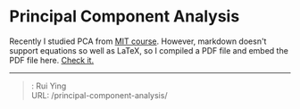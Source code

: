 # Principal Component Analysis

Recently I studied PCA from [MIT course](https://www.youtube.com/watch?v=a1ZCeFpeW0o&t=327s).
However, markdown doesn't support equations so well as LaTeX, so I compiled a PDF file and embed the PDF file here. [Check it.](PCA.pdf)


---

> : Rui Ying  
> URL: /principal-component-analysis/  


